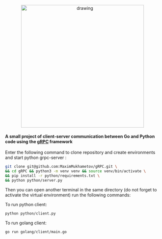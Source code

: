 <p align="center">
<img src="https://encrypted-tbn0.gstatic.com/images?q=tbn%3AANd9GcSrKJpP7aFWyCoQGBmfuBHSLCtukAPGsHAlfw&usqp=CAU" alt="drawing" width="400"/>
</p>

#### A small project of client-server communication between Go and Python code using the [gRPC](https://grpc.io/ "A high-performance, open source universal RPC framework") framework 

Enter the following command to clone repository and create environments and start python grpc-server :
```bash
git clone git@github.com:MaximMukhametov/gRPC.git \
&& cd gRPC && python3 -m venv venv && source venv/bin/activate \
&& pip install -r python/requirements.txt \
&& python python/server.py
```


Then you can open another terminal in the same directory 
(do not forget to activate the virtual environment)
run the following commands:

To run python client:
```bash
python python/client.py
```

To run golang client:
```bash
go run golang/client/main.go
```
